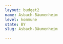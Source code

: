 ```yaml
---
layout: budget2
name: Asbach-Bäumenheim
level: kommune
state: BY
slug: Asbach-Bäumenheim

---
```



